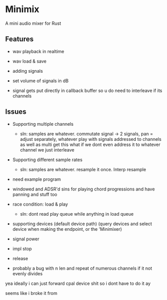 # Minimix
A mini audio mixer for Rust


## Features
* wav playback in realtime
* wav load & save
* adding signals
* set volume of signals in dB

* signal gets put directly in callback buffer so u do need to interleave if its channels

## Issues 
* Supporting multiple channels
    * sln: samples are whatever. commutate signal -> 2 signals, pan = adjust separately, whatever
            play with signals addressed to channels as well as multi
            get this what if we dont even address it to whatever channel we just interleave
* Supporting different sample rates
    * sln: samples are whatever. resample it once. Interp resample 
* need example program
* windowed and ADSR'd sins for playing chord progressions and have panning and stuff too
* race condition: load & play
    * sln: dont read play queue while anything in load queue
* supporting devices (default device path) (query devices and select device when making the endpoint, or the 'Minimixer)
* signal power
* impl stop
* release

* probably a bug with n len and repeat of numerous channels if it not evenly divides

yea ideally i can just forward cpal device shit so i dont have to do it ay

seems like i broke it from 